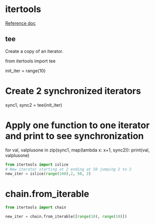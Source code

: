 # itertools

[Reference doc](https://docs.python.org/fr/3/library/itertools.html)


## tee
Create a copy of an iterator.

from itertools import tee

init_iter = range(10)

# Create 2 synchronized iterators
sync1, sync2 = tee(init_iter)
# Apply one function to one iterator and print to see synchronization
for val, valplusone in zip(sync1, map(lambda x: x+1, sync2)):
    print(val, valplusone)



```python
from itertools import islice
# New iterator starting at 2 ending at 50 jumping 2 to 2
new_iter = islice(range(100),2, 50, 2)
```

# chain.from_iterable


```python
from itertools import chain

new_iter = chain.from_iterable([range(10), range(10)])
```
